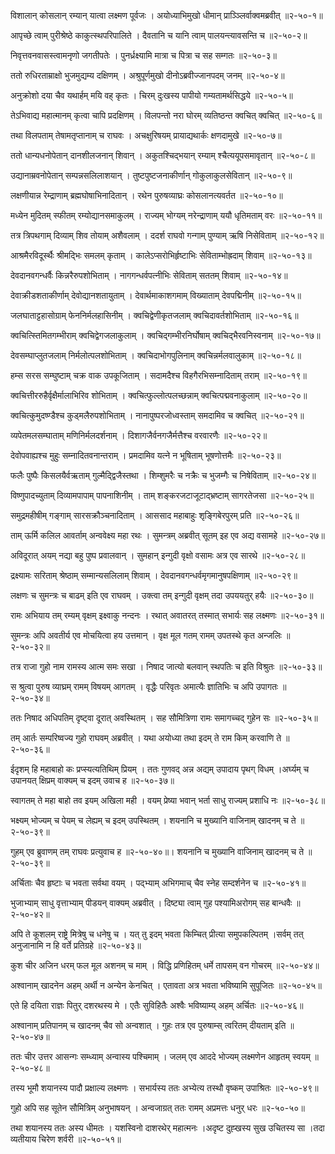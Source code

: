 विशालान् कोसलान् रम्यान् यात्वा लक्ष्मण पूर्वजः ।
अयोध्याभिमुखो धीमान् प्राञ्ञ्लिर्वाक्वमब्रवीत् ॥२-५०-१॥

आपृच्छे त्वाम् पुरीश्रेष्ठे काकुत्स्थपरिपालिते ।
दैवतानि च यानि त्वाम् पालयन्त्यावसन्ति च ॥२-५०-२॥

निवृत्तवनवासस्त्वामनृणो जगतीपतेः ।
पुनर्ध्रक्ष्यामि मात्रा च पित्रा च सह सम्गतः ॥२-५०-३॥

ततो रुधिरताम्राक्षो भुजमुद्यम्य दक्षिणम् ।
अश्रुपूर्णमुखो दीनोऽब्रवीज्जानपदम् जनम् ॥२-५०-४॥

अनुक्रोशो दया चैव यथार्हम् मयि वह् कृतः ।
चिरम् दुःखस्य पापीयो गम्यतामर्थसिद्धये ॥२-५०-५॥

तेऽभिवाद्य महात्मानम् कृत्वा चापि प्रदक्षिणम् ।
विलपन्तो नरा घोरम् व्यतिष्ठन्त क्वचित् क्वचित् ॥२-५०-६॥

तथा विलपताम् तेषामतृप्तानाम् च राघवः ।
अचक्षुरिषयम् प्रायाद्यथार्कः क्षणदामुखे ॥२-५०-७॥

ततो धान्यधनोपेतान् दानशीलजनान् शिवान् ।
अकुतश्चिद्भयान् रम्याम् श्चैत्ययूपसमावृतान् ॥२-५०-८॥

उद्यानाम्रवनोपेतान् सम्पन्नसलिलाशयान् ।
तुष्टपुष्टजनाकीर्णान् गोकुलाकुलसेवितान् ॥२-५०-९॥

लक्षणीयान्न रेम्द्राणाम् ब्रह्मघोषाभिनादितान् ।
रथेन पुरुषव्याघ्रः कोसलानत्यवर्तत ॥२-५०-१०॥

मध्येन मुदितम् स्फीतम् रम्योद्यानसमाकुलम् ।
राज्यम् भोग्यम् नरेन्द्राणाम् ययौ धृतिमताम् वरः ॥२-५०-११॥

तत्र त्रिपथगाम् दिव्याम् शिव तोयाम् अशैवलाम् ।
ददर्श राघवो गन्गाम् पुण्याम् ऋषि निसेविताम् ॥२-५०-१२॥

आश्रमैरविदूर्स्थैः श्रीमद्भिः समलम् कृताम् ।
कालेऽप्सरोभिर्हृष्टाभिः सेविताम्भोह्रदाम् शिवाम् ॥२-५०-१३॥

देवदानवगन्धर्वैः किन्नरैरुपशोभिताम् ।
नागगन्धर्वपत्नीभिः सेविताम् सततम् शिवाम् ॥२-५०-१४॥

देवाक्रीडशताकीर्णाम् देवोद्यानशतायुताम् ।
देवार्थमाकाशगमाम् विख्याताम् देवपद्मिनीम् ॥२-५०-१५॥

जलघाताट्टहासोग्राम् फेननिर्मलहासिनीम् ।
क्वचिद्वेणीकृतजलाम् क्वचिदावर्तशोभिताम् ॥२-५०-१६॥

क्वचित्स्तिमितगम्भीराम् क्वचिद्वेगजलाकुलाम् ।
क्वचिद्गम्भीरनिर्घोषाम् क्वचिद्भैरवनिस्वनाम् ॥२-५०-१७॥

देवसम्घाप्लुतजलाम् निर्मलोत्पलशोभिताम् ।
क्वचिदाभोगपुलिनाम् क्वचिन्नर्मलवालुकाम् ॥२-५०-१८॥

हम्स सरस सम्घुष्टाम् चक्र वाक उपकूजिताम् ।
सदामदैश्च विहगैरभिसम्नादिताम् तराम् ॥२-५०-१९॥

क्वचित्तीररुहैर्वृक्षैर्मालाभिरिव शोभिताम् ।
क्वचित्फुल्लोत्पलच्छन्नाम् क्वचित्पद्मवनाकुलाम् ॥२-५०-२०॥

क्वचित्कुमुदष्ण्डैश्च कुड्मलैरुपशोभिताम् ।
नानापुष्परजोध्वस्ताम् समदामिव च क्वचित् ॥२-५०-२१॥

व्यपेतमलसम्घाताम् मणिनिर्मलदर्शनाम् ।
दिशागजैर्वनगजैर्मत्तैश्च वरवारणैः ॥२-५०-२२॥

देवोपवाह्यश्च मुहुः सम्नादितवनान्तराम् ।
प्रमदामिव यत्ने न भूषिताम् भूषणोत्तमैः ॥२-५०-२३॥

फलैः पुष्पैः किसलयैर्वऋताम् गुल्मैद्द्विजैस्तथा ।
शिम्शुमरैः च नक्रैः च भुजम्गैः च निषेविताम् ॥२-५०-२४॥

विष्णुपादच्युताम् दिव्यामपापाम् पापनाशिनीम् ।
ताम् शङ्करजटाजूटाद्भ्रष्टाम् सागरतेजसा ॥२-५०-२५॥

समुद्रमहीषीम् गङ्गाम् सारसक्रौञ्चनादिताम् ।
आससाद महाबाहुः शृङ्गिबेरपुरम् प्रति ॥२-५०-२६॥

ताम् ऊर्मि कलिल आवर्ताम् अन्ववेक्ष्य महा रथः ।
सुमन्त्रम् अब्रवीत् सूतम् इह एव अद्य वसामहे ॥२-५०-२७॥

अविदूरात् अयम् नद्या बहु पुष्प प्रवालवान् ।
सुमहान् इन्गुदी वृक्षो वसामः अत्र एव सारथे ॥२-५०-२८॥

द्रक्ष्यामः सरिताम् श्रेष्ठाम् सम्मान्यसलिलाम् शिवाम् ।
देवदानवगन्धर्वमृगमानुषपक्षिणाम् ॥२-५०-२९॥

लक्षणः च सुमन्त्रः च बाढम् इति एव राघवम् ।
उक्त्वा तम् इन्गुदी वृक्षम् तदा उपययतुर् हयैः ॥२-५०-३०॥

रामः अभियाय तम् रम्यम् वृक्षम् इक्ष्वाकु नन्दनः ।
रथात् अवातरत् तस्मात् सभार्यः सह लक्ष्मणः ॥२-५०-३१॥

सुमन्त्रः अपि अवतीर्य एव मोचयित्वा हय उत्तमान् ।
वृक्ष मूल गतम् रामम् उपतस्थे कृत अन्जलिः ॥२-५०-३२॥

तत्र राजा गुहो नाम रामस्य आत्म समः सखा ।
निषाद जात्यो बलवान् स्थपतिः च इति विश्रुतः ॥२-५०-३३॥

स श्रुत्वा पुरुष व्याघ्रम् रामम् विषयम् आगतम् ।
वृद्धैः परिवृतः अमात्यैः ज्ञातिभिः च अपि उपागतः ॥२-५०-३४॥

ततः निषाद अधिपतिम् दृष्ट्वा दूरात् अवस्थितम् ।
सह सौमित्रिणा रामः समागच्चद् गुहेन सः ॥२-५०-३५॥

तम् आर्तः सम्परिष्वज्य गुहो राघवम् अब्रवीत् ।
यथा अयोध्या तथा इदम् ते राम किम् करवाणि ते ॥२-५०-३६॥

ईदृशम् हि महाबाहो कः प्रप्स्यत्यतिथिम् प्रियम् ।
ततः गुणवद् अन्न अद्यम् उपादाय पृथग् विधम् ।अर्घ्यम् च उपानयत् क्षिप्रम् वाक्यम् च इदम् उवाच ह ॥२-५०-३७॥

स्वागतम् ते महा बाहो तव इयम् अखिला मही ।
वयम् प्रेष्या भवान् भर्ता साधु राज्यम् प्रशाधि नः ॥२-५०-३८॥

भक्ष्यम् भोज्यम् च पेयम् च लेह्यम् च इदम् उपस्थितम् ।
शयनानि च मुख्यानि वाजिनाम् खादनम् च ते ॥२-५०-३९॥

गुहम् एव ब्रुवाणम् तम् राघवः प्रत्युवाच ह ॥२-५०-४०॥।
शयनानि च मुख्यानि वाजिनाम् खादनम् च ते ॥२-५०-३९॥

अर्चिताः चैव हृष्टाः च भवता सर्वथा वयम् ।
पद्भ्याम् अभिगमाच् चैव स्नेह सम्दर्शनेन च ॥२-५०-४१॥

भुजाभ्याम् साधु वृत्ताभ्याम् पीडयन् वाक्यम् अब्रवीत् ।
दिष्ट्या त्वाम् गुह पश्यामिअरोगम् सह बान्धवैः ॥२-५०-४२॥

अपि ते कूशलम् राष्ट्रे मित्रेषु च धनेषु च ।
यत् तु इदम् भवता किम्चित् प्रीत्या समुपकल्पितम् ।सर्वम् तत् अनुजानामि न हि वर्ते प्रतिग्रहे ॥२-५०-४३॥

कुश चीर अजिन धरम् फल मूल अशनम् च माम् ।
विद्धि प्रणिहितम् धर्मे तापसम् वन गोचरम् ॥२-५०-४४॥

अश्वानाम् खादनेन अहम् अर्थी न अन्येन केनचित् ।
एतावता अत्र भवता भविष्यामि सुपूजितः ॥२-५०-४५॥

एते हि दयिता राज्ञः पितुर् दशरथस्य मे ।
एतैः सुविहितैः अश्वैः भविष्याम्य् अहम् अर्चितः ॥२-५०-४६॥

अश्वानाम् प्रतिपानम् च खादनम् चैव सो अन्वशात् ।
गुहः तत्र एव पुरुषाम्स् त्वरितम् दीयताम् इति ॥२-५०-४७॥

ततः चीर उत्तर आसन्गः सम्ध्याम् अन्वास्य पश्चिमाम् ।
जलम् एव आददे भोज्यम् लक्ष्मणेन आहृतम् स्वयम् ॥२-५०-४८॥

तस्य भूमौ शयानस्य पादौ प्रक्षाल्य लक्ष्मणः ।
सभार्यस्य ततः अभ्येत्य तस्थौ वृष्कम् उपाश्रितः ॥२-५०-४९॥

गुहो अपि सह सूतेन सौमित्रिम् अनुभाषयन् ।
अन्वजाग्रत् ततः रामम् अप्रमत्तः धनुर् धरः ॥२-५०-५०॥

तथा शयानस्य ततः अस्य धीमतः ।
यशस्विनो दाशरथेर् महात्मनः ।अदृष्ट दुह्खस्य सुख उचितस्य सा ।तदा व्यतीयाय चिरेण शर्वरी ॥२-५०-५१॥

